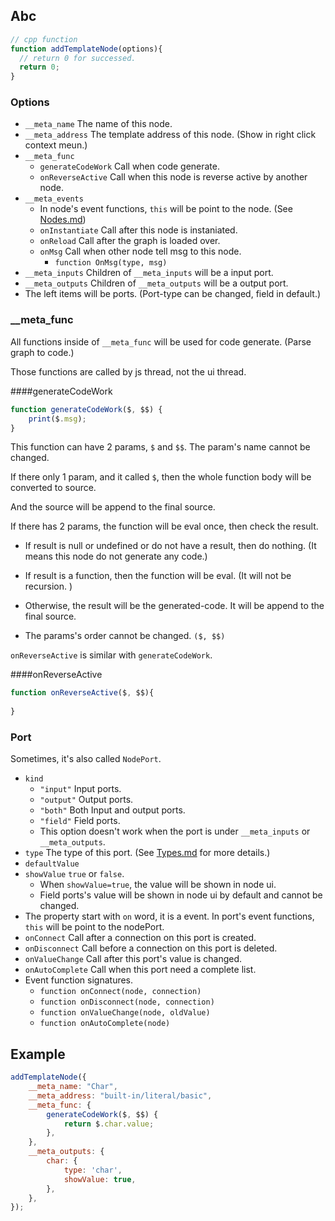 ## Abc

```js
// cpp function 
function addTemplateNode(options){
  // return 0 for successed.
  return 0;
}
```

### Options

- `__meta_name`   The name of this node.
- `__meta_address` The template address of this node.  (Show in right click context meun.)
- `__meta_func`
  - `generateCodeWork` Call when code generate.
  - `onReverseActive` Call when this node is reverse active by another node.
- `__meta_events`
  - In node's event functions, `this` will be point to the node. (See [Nodes.md](./Nodes.md))
  - `onInstantiate` Call after this node is instaniated.
  - `onReload` Call after the graph is loaded over.
  - `onMsg` Call when other node tell msg to this node.
    - `function OnMsg(type, msg)`
- `__meta_inputs`  Children of `__meta_inputs` will be a input port.
- `__meta_outputs` Children of `__meta_outputs` will be a output port. 
- The left items will be ports. (Port-type can be changed, field in default.)

### __meta_func

All functions inside of `__meta_func` will be used for code generate. (Parse graph to code.)

Those functions are called by js thread, not the ui thread.

####generateCodeWork

```js
function generateCodeWork($, $$) {
	print($.msg);
}
```

This function can have 2 params, `$` and `$$`. The param's name cannot be changed.

If there only 1 param, and it called `$`,  then the whole function body will be converted to source.

And the source will be append to the final source.



If there has 2 params,  the function will be eval once, then check the result.

- If result is null or undefined or do not have a result, then do nothing. (It means this node do not generate any code.)
- If result is a function, then the function will be eval. (It will not be recursion. )
- Otherwise, the result will be the generated-code. It will be append to the final source.

- The params's order cannot be changed. `($, $$)`

`onReverseActive` is similar with `generateCodeWork`.

####onReverseActive

```js
function onReverseActive($, $$){
  
}
```



### Port

Sometimes, it's also called `NodePort`.

- `kind` 
  - `"input"`   Input ports.
  - `"output"`   Output ports.
  - `"both"`   Both Input and output ports.
  - `"field"`   Field ports.
  - This option doesn't work when the port is under `__meta_inputs`  or `__meta_outputs`.
- `type` The type of this port. (See [Types.md](./Types.md) for more details.)
- `defaultValue`  
- `showValue`   `true` or `false`.
  - When `showValue=true`, the value will be shown in node ui.
  - Field ports's value will be shown in node ui by default and cannot be changed.
- The property start with `on` word, it is a event. In port's event functions, `this` will be point to the nodePort.
- `onConnect` Call after a connection on this port is created.
- `onDisconnect`  Call before a connection on this port is deleted. 
- `onValueChange` Call after this port's value is changed.
- `onAutoComplete` Call when this port need a complete list.
- Event function signatures.
  - `function onConnect(node, connection)`
  - `function onDisconnect(node, connection)`
  - `function onValueChange(node, oldValue)`
  - `function onAutoComplete(node)`



## Example

```js
addTemplateNode({
    __meta_name: "Char",
    __meta_address: "built-in/literal/basic",
    __meta_func: {
        generateCodeWork($, $$) {
            return $.char.value;  
        },
    },
    __meta_outputs: {
        char: {
            type: 'char',
            showValue: true,   
        },
    },
});
```

